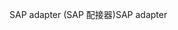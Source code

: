 <span data-ttu-id="59322-101">SAP adapter (SAP 配接器)</span><span class="sxs-lookup"><span data-stu-id="59322-101">SAP adapter</span></span>